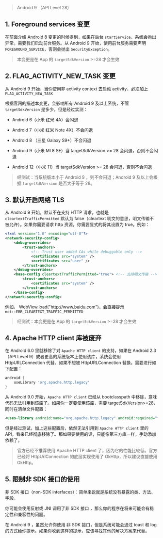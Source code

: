 > Android 9 （API Level 28）



## 1. Foreground services 变更

在前面介绍 Android 8 变更的时候提到，如果在后台 `startService`，系统会抛出异常。需要我们启动前台服务。从 Android 9 开始，使用前台服务需要声明 `FOREGROUND_SERVICE`，否则会抛出 `SecurityException`。



> 本变更是在 App 的 `targetSdkVersion` >=28 才会生效



## 2. FLAG_ACTIVITY_NEW_TASK 变更

从 Android 9 开始，当你使用非 activity context 去启动 activity，必须加上 `FLAG_ACTIVITY_NEW_TASK`



根据官网的描述本变更，会影响所有 Android 9 及以上系统，不管 `targetSdkVersion` 是多少。但是经过实测：



- Android 6（小米 红米 4A）会闪退

- Android 7（小米 红米 Note 4X）不会闪退

- Android 8 （三星 Galaxy S9+）不会闪退

- Android 9（小米 MI 8 SE）当 targetSdkVersion >= 28 会闪退，否则不会闪退

- Android 12（小米 11）当 targetSdkVersion >= 28 会闪退，否则不会闪退



> 经测试：当系统版本小于 Android 9 ，则不会闪退；Android 9 及以上会根据 `targetSdkVersion` 是否大于等于 28。



## 3. 默认开启网络 TLS

从 Android 9 开始，默认不在支持 HTTP 请求。也就是 `cleartextTrafficPermitted` 默认为 false（cleartext 明文的意思，明文传输不被允许）。如果你需要请求 http 资源，你需要显式的将其设置为 true，例如：

```xml
<?xml version="1.0" encoding="utf-8"?>
<network-security-config>
    <debug-overrides>
        <trust-anchors>
            <!-- Trust user added CAs while debuggable only -->
            <certificates src="system" />
            <certificates src="user" />
        </trust-anchors>
    </debug-overrides>
    <base-config cleartextTrafficPermitted="true"> <!-- 支持明文传输 -->
        <trust-anchors>
            <certificates src="system" />
        </trust-anchors>
    </base-config>
</network-security-config>
```

例如， WebView.load("http://www.baidu.com")，会直接提示 `net::ERR_CLEARTEXT_TRAFFIC_PERMITTED`



> 经测试：本变更是在 App 的 `targetSdkVersion` >=28 才会生效



## 4. Apache HTTP client 库被废弃

在 Android 6.0 里就移除了对 `Apache HTTP client` 的支持，如果在 Android 2.3（API Level 9）或者更高的系统版本上使用该库，系统会使用 HttpURLConnection 代替。如果不想被 HttpURLConnection 替换，需要进行如下配置：

```gradle
android {
    useLibrary 'org.apache.http.legacy'
}
```



从 Android 9.0 开始，`Apache HTTP client` 已经从 bootclasspath 中移除，意味代码无法引用到该库了。如果你一定要使用该库，需要 targetSdkVersion>=28，同时在清单文件配置：

```xml
<uses-library android:name="org.apache.http.legacy" android:required="false"/>
```



但是经过测试，加上这些配置后，依然无法引用到 `Apache HTTP client` 里的 API，看来已经彻底移除了。那如果要使用的话，只能像第三方库一样，手动添加依赖了。



> 官方已经不推荐使用 Apache HTTP client 了，因为它的性能比较低。官方已经将 HttpUrlConnection 的底层实现使用了 OkHttp，所以建议直接使用 OkHttp。



## 5. 限制非 SDK 接口的使用

非 SDK 接口（non-SDK interfaces）：简单来说就是系统没有暴露的类、方法、字段。

你可能会使用反射或 JNI 调用了非 SDK 接口 ，那么你的程序在将来可能会有稳定性和兼容性的问题。

在 Android 9 ，虽然允许你使用 非 SDK 接口，但是系统可能会通过 toast 和 log 的方式给你提示。如果你收到这样的提示，应该寻找其他的解决方案来代替。



